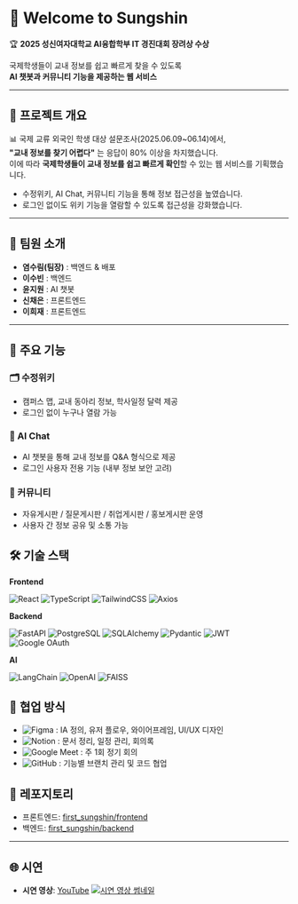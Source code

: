 # 🔮 Welcome to Sungshin
🏆 **2025 성신여자대학교 AI융합학부 IT 경진대회 장려상 수상**

국제학생들이 교내 정보를 쉽고 빠르게 찾을 수 있도록  
**AI 챗봇과 커뮤니티 기능을 제공하는 웹 서비스**


---

## 📌 프로젝트 개요
📊 국제 교류 외국인 학생 대상 설문조사(2025.06.09~06.14)에서,  
**"교내 정보를 찾기 어렵다"** 는 응답이 80% 이상을 차지했습니다.  
이에 따라 **국제학생들이 교내 정보를 쉽고 빠르게 확인**할 수 있는 웹 서비스를 기획했습니다.  
- 수정위키, AI Chat, 커뮤니티 기능을 통해 정보 접근성을 높였습니다.  
- 로그인 없이도 위키 기능을 열람할 수 있도록 접근성을 강화했습니다.

---

## 👥 팀원 소개
- **염수림(팀장)** : 백엔드 & 배포
- **이수빈** : 백엔드  
- **윤지원** : AI 챗봇  
- **신채은** : 프론트엔드  
- **이희재** : 프론트엔드  

---

## 🚀 주요 기능
### 🗂️ 수정위키
- 캠퍼스 맵, 교내 동아리 정보, 학사일정 달력 제공  
- 로그인 없이 누구나 열람 가능  

### 🤖 AI Chat
- AI 챗봇을 통해 교내 정보를 Q&A 형식으로 제공  
- 로그인 사용자 전용 기능 (내부 정보 보안 고려)  

### 💬 커뮤니티
- 자유게시판 / 질문게시판 / 취업게시판 / 홍보게시판 운영  
- 사용자 간 정보 공유 및 소통 가능  



## 🛠️ 기술 스택
**Frontend**

![React](https://img.shields.io/badge/React-61DAFB?logo=react&logoColor=white)
![TypeScript](https://img.shields.io/badge/TypeScript-3178C6?logo=typescript&logoColor=white)
![TailwindCSS](https://img.shields.io/badge/Tailwind_CSS-06B6D4?logo=tailwindcss&logoColor=white)
![Axios](https://img.shields.io/badge/Axios-5A29E4?logo=axios&logoColor=white)

**Backend**

![FastAPI](https://img.shields.io/badge/FastAPI-009688?logo=fastapi&logoColor=white)
![PostgreSQL](https://img.shields.io/badge/PostgreSQL-4169E1?logo=postgresql&logoColor=white)
![SQLAlchemy](https://img.shields.io/badge/SQLAlchemy-D71F00?logo=databricks&logoColor=white)
![Pydantic](https://img.shields.io/badge/Pydantic-E92063?logo=python&logoColor=white)
![JWT](https://img.shields.io/badge/JWT-000000?logo=jsonwebtokens&logoColor=white)
![Google OAuth](https://img.shields.io/badge/Google_OAuth-4285F4?logo=google&logoColor=white)

**AI**

![LangChain](https://img.shields.io/badge/LangChain-1C3C3C?logo=chainlink&logoColor=white)
![OpenAI](https://img.shields.io/badge/OpenAI-412991?logo=openai&logoColor=white)
![FAISS](https://img.shields.io/badge/FAISS-005571?logo=apache&logoColor=white)



## 🤝 협업 방식
- ![Figma](https://img.shields.io/badge/Figma-F24E1E?logo=figma&logoColor=white) : IA 정의, 유저 플로우, 와이어프레임, UI/UX 디자인
- ![Notion](https://img.shields.io/badge/Notion-000000?logo=notion&logoColor=white) : 문서 정리, 일정 관리, 회의록
- ![Google Meet](https://img.shields.io/badge/Google_Meet-00897B?logo=google-meet&logoColor=white) : 주 1회 정기 회의
- ![GitHub](https://img.shields.io/badge/GitHub-181717?logo=github&logoColor=white) : 기능별 브랜치 관리 및 코드 협업



## 📂 레포지토리
- 프론트엔드: [first_sungshin/frontend](https://github.com/rimit-rim/first_sungshin/tree/main/frontend)  
- 백엔드: [first_sungshin/backend](https://github.com/rimit-rim/first_sungshin/tree/main/backend)  

---

## 🌐 시연
- **시연 영상**: [YouTube](https://youtu.be/KxtJK_aZ1yI)
[![시연 영상 썸네일](https://github.com/user-attachments/assets/91273632-f738-4c72-aef5-76246b963d69)](https://youtu.be/KxtJK_aZ1yI)


